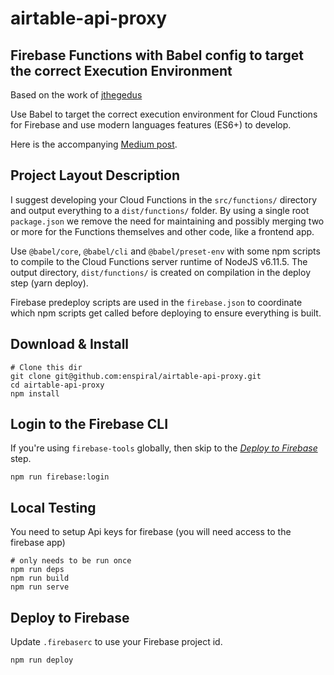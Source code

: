 # airtable-api-proxy

## Firebase Functions with Babel config to target the correct Execution Environment

Based on the work of [jthegedus](https://github.com/jthegedus/blog-code/blob/master/firebase-functions-es6-babel)

Use Babel to target the correct execution environment for Cloud Functions for
Firebase and use modern languages features (ES6+) to develop.

Here is the accompanying
[Medium post](https://medium.com/@jthegedus/es6-in-cloud-functions-for-firebase-2-415d15205468).

## Project Layout Description

I suggest developing your Cloud Functions in the `src/functions/` directory and output everything to a `dist/functions/` folder. By using a single root `package.json` we remove the need for maintaining and possibly merging two or more for the Functions themselves and other code, like a frontend app.

Use `@babel/core`, `@babel/cli` and `@babel/preset-env` with some npm scripts to compile to the Cloud Functions server runtime of NodeJS v6.11.5. The output directory, `dist/functions/` is created on compilation in the deploy step (yarn deploy).

Firebase predeploy scripts are used in the `firebase.json` to coordinate which npm scripts get called before deploying to ensure everything is built.

## Download & Install

```shell
# Clone this dir
git clone git@github.com:enspiral/airtable-api-proxy.git
cd airtable-api-proxy
npm install
```

## Login to the Firebase CLI

If you're using `firebase-tools` globally, then skip to the [_Deploy to Firebase_](#deploy-to-firebase) step.

```shell
npm run firebase:login
```

## Local Testing

You need to setup Api keys for firebase (you will need access to the firebase app)

```shell
# only needs to be run once
npm run deps
npm run build
npm run serve
```

## Deploy to Firebase

Update `.firebaserc` to use your Firebase project id.

```shell
npm run deploy
```